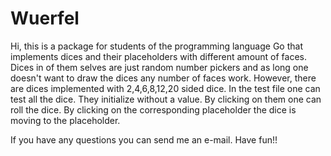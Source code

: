 # Wuerfel
Hi,
this is a package for students of the programming language Go that implements dices and their placeholders with different amount of faces.
Dices in of them selves are just random number pickers and as long one doesn't want to draw the dices any number of faces work. However,
there are dices implemented with 2,4,6,8,12,20 sided dice.
In the test file one can test all the dice. They initialize without a value. By clicking on them one can roll the dice. By clicking on the corresponding
placeholder the dice is moving to the placeholder.

If you have any questions you can send me an e-mail.
Have fun!!
